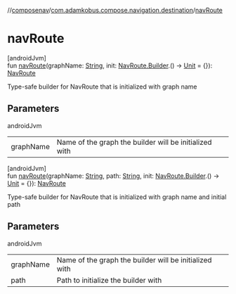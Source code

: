 //[composenav](../../index.md)/[com.adamkobus.compose.navigation.destination](index.md)/[navRoute](nav-route.md)

# navRoute

[androidJvm]\
fun [navRoute](nav-route.md)(graphName: [String](https://kotlinlang.org/api/latest/jvm/stdlib/kotlin/-string/index.html), init: [NavRoute.Builder](-nav-route/-builder/index.md).() -&gt; [Unit](https://kotlinlang.org/api/latest/jvm/stdlib/kotlin/-unit/index.html) = {}): [NavRoute](-nav-route/index.md)

Type-safe builder for NavRoute that is initialized with graph name

## Parameters

androidJvm

| | |
|---|---|
| graphName | Name of the graph the builder will be initialized with |

[androidJvm]\
fun [navRoute](nav-route.md)(graphName: [String](https://kotlinlang.org/api/latest/jvm/stdlib/kotlin/-string/index.html), path: [String](https://kotlinlang.org/api/latest/jvm/stdlib/kotlin/-string/index.html), init: [NavRoute.Builder](-nav-route/-builder/index.md).() -&gt; [Unit](https://kotlinlang.org/api/latest/jvm/stdlib/kotlin/-unit/index.html) = {}): [NavRoute](-nav-route/index.md)

Type-safe builder for NavRoute that is initialized with graph name and initial path

## Parameters

androidJvm

| | |
|---|---|
| graphName | Name of the graph the builder will be initialized with |
| path | Path to initialize the builder with |
